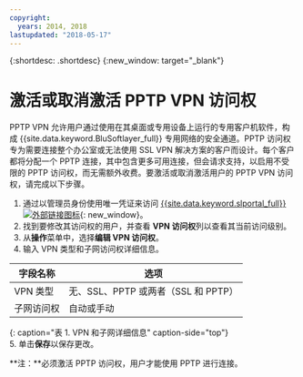 ```yaml
---
copyright:
  years: 2014, 2018
lastupdated: "2018-05-17"
---
```


{:shortdesc: .shortdesc}
{:new_window: target="_blank"}

# 激活或取消激活 PPTP VPN 访问权

PPTP VPN 允许用户通过使用在其桌面或专用设备上运行的专用客户机软件，构成 {{site.data.keyword.BluSoftlayer_full}} 专用网络的安全通道。PPTP 访问权专为需要连接整个办公室或无法使用 SSL VPN 解决方案的客户而设计。每个客户都将分配一个 PPTP 连接，其中包含更多可用连接，但会请求支持，以启用不受限的 PPTP 访问权，而无需额外收费。要激活或取消激活用户的 PPTP VPN 访问权，请完成以下步骤。

1. 通过以管理员身份使用唯一凭证来访问 [{{site.data.keyword.slportal_full}} ![外部链接图标](../../icons/launch-glyph.svg "外部链接图标")](https://control.softlayer.com/){: new_window}。
2. 找到要修改其访问权的用户，并查看 **VPN 访问权**列以查看其当前访问级别。
3. 从**操作**菜单中，选择**编辑 VPN 访问权**。
4. 输入 VPN 类型和子网访问权详细信息。

|字段名称|选项   |
| -----------| ------------ |
|VPN 类型 |无、SSL、PPTP 或两者（SSL 和 PPTP）|
|子网访问权|自动或手动|           
{: caption="表 1. VPN 和子网详细信息" caption-side="top"}   
5. 单击**保存**以保存更改。

   **注：**必须激活 PPTP 访问权，用户才能使用 PPTP 进行连接。
